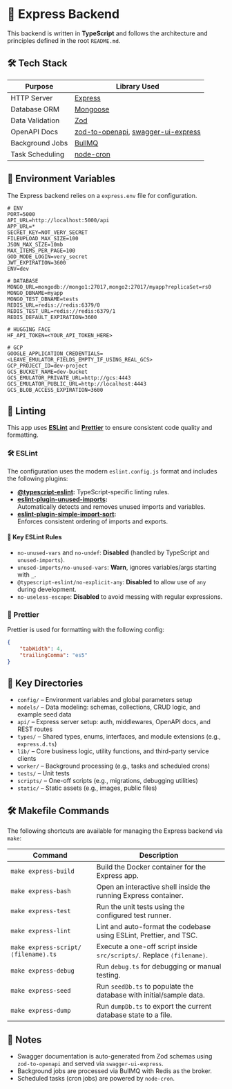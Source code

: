 # 🚀 Express Backend

This backend is written in **TypeScript** and follows the architecture and principles defined in the root `README.md`.

## 🛠️ Tech Stack

| Purpose         | Library Used                                                                                                                               |
| --------------- | ------------------------------------------------------------------------------------------------------------------------------------------ |
| HTTP Server     | [Express](https://expressjs.com/)                                                                                                          |
| Database ORM    | [Mongoose](https://mongoosejs.com/)                                                                                                        |
| Data Validation | [Zod](https://zod.dev/)                                                                                                                    |
| OpenAPI Docs    | [zod-to-openapi](https://github.com/asteasolutions/zod-to-openapi), [swagger-ui-express](https://www.npmjs.com/package/swagger-ui-express) |
| Background Jobs | [BullMQ](https://docs.bullmq.io/)                                                                                                          |
| Task Scheduling | [node-cron](https://www.npmjs.com/package/node-cron)                                                                                       |

## 🔐 Environment Variables

The Express backend relies on a `express.env` file for configuration.

```
# ENV
PORT=5000
API_URL=http://localhost:5000/api
APP_URL=*
SECRET_KEY=NOT_VERY_SECRET
FILEUPLOAD_MAX_SIZE=100
JSON_MAX_SIZE=10mb
MAX_ITEMS_PER_PAGE=100
GOD_MODE_LOGIN=very_secret
JWT_EXPIRATION=3600
ENV=dev

# DATABASE
MONGO_URL=mongodb://mongo1:27017,mongo2:27017/myapp?replicaSet=rs0
MONGO_DBNAME=myapp
MONGO_TEST_DBNAME=tests
REDIS_URL=redis://redis:6379/0
REDIS_TEST_URL=redis://redis:6379/1
REDIS_DEFAULT_EXPIRATION=3600

# HUGGING FACE
HF_API_TOKEN=<YOUR_API_TOKEN_HERE>

# GCP
GOOGLE_APPLICATION_CREDENTIALS=<LEAVE_EMULATOR_FIELDS_EMPTY_IF_USING_REAL_GCS>
GCP_PROJECT_ID=dev-project
GCS_BUCKET_NAME=dev-bucket
GCS_EMULATOR_PRIVATE_URL=http://gcs:4443
GCS_EMULATOR_PUBLIC_URL=http://localhost:4443
GCS_BLOB_ACCESS_EXPIRATION=3600
```

## 🧹 Linting

This app uses **[ESLint](https://eslint.org/)** and **[Prettier](https://prettier.io/)** to ensure consistent code quality and formatting.

### 🛠 ESLint

The configuration uses the modern `eslint.config.js` format and includes the following plugins:

- **[@typescript-eslint](https://typescript-eslint.io/):** TypeScript-specific linting rules.
- **[eslint-plugin-unused-imports](https://www.npmjs.com/package/eslint-plugin-unused-imports):**  
  Automatically detects and removes unused imports and variables.
- **[eslint-plugin-simple-import-sort](https://www.npmjs.com/package/eslint-plugin-simple-import-sort):**  
  Enforces consistent ordering of imports and exports.

#### 🔑 Key ESLint Rules

- `no-unused-vars` and `no-undef`: **Disabled** (handled by TypeScript and `unused-imports`).
- `unused-imports/no-unused-vars`: **Warn**, ignores variables/args starting with `_`.
- `@typescript-eslint/no-explicit-any`: **Disabled** to allow use of `any` during development.
- `no-useless-escape`: **Disabled** to avoid messing with regular expressions.

### 🎨 Prettier

Prettier is used for formatting with the following config:

```json
{
    "tabWidth": 4,
    "trailingComma": "es5"
}
```

## 📁 Key Directories

- `config/` – Environment variables and global parameters setup
- `models/` – Data modeling: schemas, collections, CRUD logic, and example seed data
- `api/` – Express server setup: auth, middlewares, OpenAPI docs, and REST routes
- `types/` – Shared types, enums, interfaces, and module extensions (e.g., `express.d.ts`)
- `lib/` – Core business logic, utility functions, and third-party service clients
- `worker/` – Background processing (e.g., tasks and scheduled crons)
- `tests/` – Unit tests
- `scripts/` – One-off scripts (e.g., migrations, debugging utilities)
- `static/` – Static assets (e.g., images, public files)

## 🛠️ Makefile Commands

The following shortcuts are available for managing the Express backend via `make`:

| Command                             | Description                                                           |
| ----------------------------------- | --------------------------------------------------------------------- |
| `make express-build`                | Build the Docker container for the Express app.                       |
| `make express-bash`                 | Open an interactive shell inside the running Express container.       |
| `make express-test`                 | Run the unit tests using the configured test runner.                  |
| `make express-lint`                 | Lint and auto-format the codebase using ESLint, Prettier, and TSC.    |
| `make express-script/⟨filename⟩.ts` | Execute a one-off script inside `src/scripts/`. Replace `⟨filename⟩`. |
| `make express-debug`                | Run `debug.ts` for debugging or manual testing.                       |
| `make express-seed`                 | Run `seedDb.ts` to populate the database with initial/sample data.    |
| `make express-dump`                 | Run `dumpDb.ts` to export the current database state to a file.       |

## 📌 Notes

- Swagger documentation is auto-generated from Zod schemas using `zod-to-openapi` and served via `swagger-ui-express`.
- Background jobs are processed via BullMQ with Redis as the broker.
- Scheduled tasks (cron jobs) are powered by `node-cron`.

